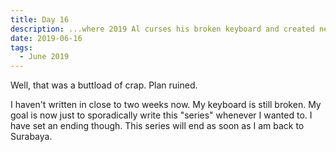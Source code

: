 ```yaml
---
title: Day 16
description: ...where 2019 Al curses his broken keyboard and created new plans for the project.
date: 2019-06-16
tags:
  - June 2019
---
```


Well, that was a buttload of crap. Plan ruined.

I haven't written in close to two weeks now. My keyboard is still broken. My goal is now just to sporadically write this "series" whenever I wanted to. I have set an ending though. This series will end as soon as I am back to Surabaya.


